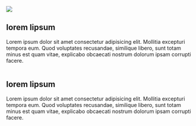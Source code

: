 <img src={img1} />
        <section id="section-1">
          <h1>lorem lipsum</h1>
          <p>Lorem ipsum dolor sit amet consectetur adipisicing elit. Mollitia excepturi tempora eum. Quod voluptates recusandae, similique libero, sunt totam minus est quam vitae, explicabo obcaecati nostrum dolorum ipsam corrupti facere.</p>
        </section>
        <section id="section-2">
          <div><img src="/assets/1.jpg" alt="" /></div>
          <div><img src="/assets/2.jpg" alt="" /></div>
          <div><img src="/assets/3.jpg" alt="" /></div>
        </section>
        <section id="section-3">
          <div className="img"><img src="../../assets/splash-img/adrien-olichon-OMfHdfegWb8-unsplash.jpg" alt="" /></div>
          <div className="img"><img src="../../assets/splash-img/samsung-memory-yDfEf2xrM7I-unsplash.jpg" alt="" /></div>
          <div className="img"><img src="../../assets/splash-img/the-prototype-8QSenw7z7yI-unsplash.jpg" alt="" /></div>
        </section>
        <section id="section-4">
          <h1>lorem lipsum</h1>
          <p>Lorem ipsum dolor sit amet consectetur adipisicing elit. Mollitia excepturi tempora eum. Quod voluptates recusandae, similique libero, sunt totam minus est quam vitae, explicabo obcaecati nostrum dolorum ipsam corrupti facere.</p>
        </section>
        <section id="section-5">
          <div className="img"><img src="../../assets/splash-img/adrien-olichon-OMfHdfegWb8-unsplash.jpg" alt="" /></div>
          <div className="img"><img src="../../assets/splash-img/samsung-memory-yDfEf2xrM7I-unsplash.jpg" alt="" /></div>
          <div className="img"><img src="../../assets/splash-img/the-prototype-8QSenw7z7yI-unsplash.jpg" alt="" /></div>
        </section>
      </div>